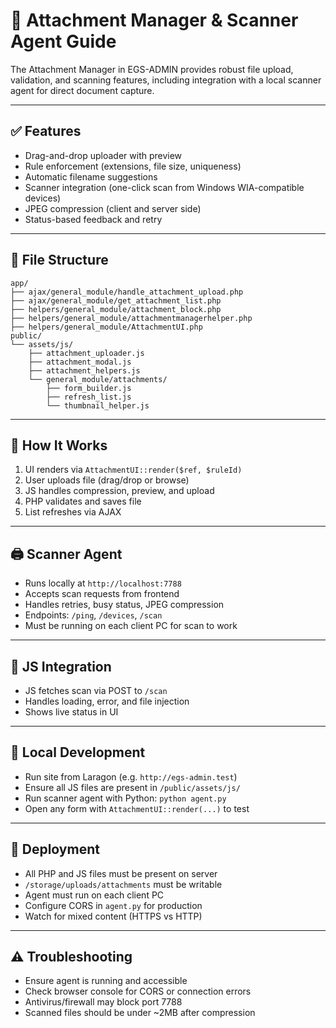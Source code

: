 # 📎 Attachment Manager & Scanner Agent Guide

The Attachment Manager in EGS-ADMIN provides robust file upload, validation, and scanning features, including integration with a local scanner agent for direct document capture.

---

## ✅ Features
- Drag-and-drop uploader with preview
- Rule enforcement (extensions, file size, uniqueness)
- Automatic filename suggestions
- Scanner integration (one-click scan from Windows WIA-compatible devices)
- JPEG compression (client and server side)
- Status-based feedback and retry

---

## 📁 File Structure
```
app/
├── ajax/general_module/handle_attachment_upload.php
├── ajax/general_module/get_attachment_list.php
├── helpers/general_module/attachment_block.php
├── helpers/general_module/attachmentmanagerhelper.php
├── helpers/general_module/AttachmentUI.php
public/
└── assets/js/
    ├── attachment_uploader.js
    ├── attachment_modal.js
    ├── attachment_helpers.js
    └── general_module/attachments/
        ├── form_builder.js
        ├── refresh_list.js
        └── thumbnail_helper.js
```

---

## 🔄 How It Works
1. UI renders via `AttachmentUI::render($ref, $ruleId)`
2. User uploads file (drag/drop or browse)
3. JS handles compression, preview, and upload
4. PHP validates and saves file
5. List refreshes via AJAX

---

## 🖨️ Scanner Agent
- Runs locally at `http://localhost:7788`
- Accepts scan requests from frontend
- Handles retries, busy status, JPEG compression
- Endpoints: `/ping`, `/devices`, `/scan`
- Must be running on each client PC for scan to work

---

## 🔗 JS Integration
- JS fetches scan via POST to `/scan`
- Handles loading, error, and file injection
- Shows live status in UI

---

## 🧪 Local Development
- Run site from Laragon (e.g. `http://egs-admin.test`)
- Ensure all JS files are present in `/public/assets/js/`
- Run scanner agent with Python: `python agent.py`
- Open any form with `AttachmentUI::render(...)` to test

---

## 🚚 Deployment
- All PHP and JS files must be present on server
- `/storage/uploads/attachments` must be writable
- Agent must run on each client PC
- Configure CORS in `agent.py` for production
- Watch for mixed content (HTTPS vs HTTP)

---

## ⚠️ Troubleshooting
- Ensure agent is running and accessible
- Check browser console for CORS or connection errors
- Antivirus/firewall may block port 7788
- Scanned files should be under ~2MB after compression 